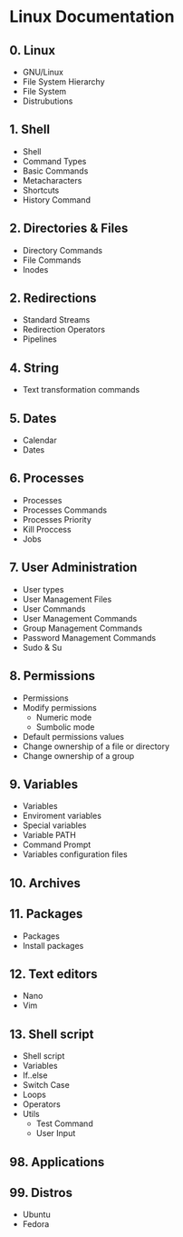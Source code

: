 # Linux Documentation

## 0. Linux

- GNU/Linux
- File System Hierarchy
- File System
- Distrubutions

## 1. Shell

- Shell
- Command Types
- Basic Commands
- Metacharacters
- Shortcuts
- History Command

## 2. Directories & Files

- Directory Commands
- File Commands
- Inodes

## 2. Redirections

- Standard Streams
- Redirection Operators
- Pipelines

## 4. String

- Text transformation commands

## 5. Dates

- Calendar
- Dates

## 6. Processes

- Processes
- Processes Commands
- Processes Priority
- Kill Proccess
- Jobs

## 7. User Administration

- User types
- User Management Files
- User Commands
- User Management Commands
- Group Management Commands
- Password Management Commands
- Sudo & Su

## 8. Permissions

- Permissions
- Modify permissions
  - Numeric mode
  - Sumbolic mode
- Default permissions values
- Change ownership of a file or directory
- Change ownership of a group

## 9. Variables

- Variables
- Enviroment variables
- Special variables
- Variable PATH
- Command Prompt
- Variables configuration files

## 10. Archives

## 11. Packages

- Packages
- Install packages

## 12. Text editors

- Nano
- Vim

## 13. Shell script

- Shell script
- Variables
- If..else
- Switch Case
- Loops
- Operators
- Utils
  - Test Command
  - User Input

## 98. Applications

## 99. Distros

- Ubuntu
- Fedora
